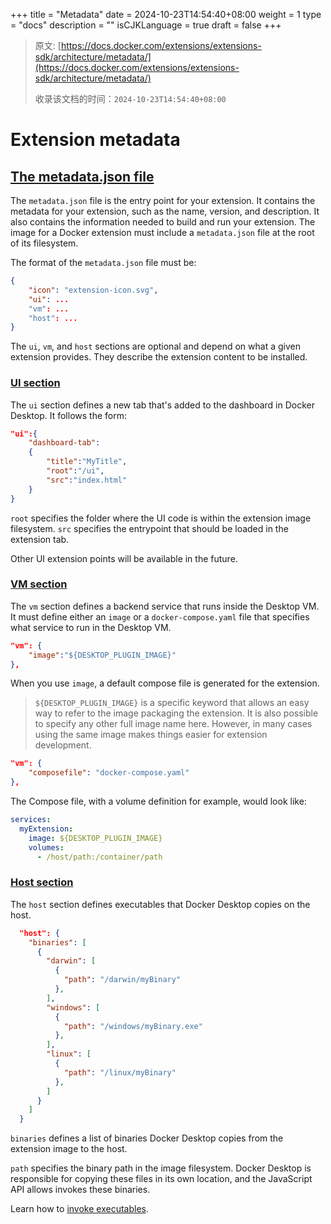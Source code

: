+++
title = "Metadata"
date = 2024-10-23T14:54:40+08:00
weight = 1
type = "docs"
description = ""
isCJKLanguage = true
draft = false
+++

> 原文: [https://docs.docker.com/extensions/extensions-sdk/architecture/metadata/](https://docs.docker.com/extensions/extensions-sdk/architecture/metadata/)
>
> 收录该文档的时间：`2024-10-23T14:54:40+08:00`

# Extension metadata

## [The metadata.json file](https://docs.docker.com/extensions/extensions-sdk/architecture/metadata/#the-metadatajson-file)

The `metadata.json` file is the entry point for your extension. It contains the metadata for your extension, such as the name, version, and description. It also contains the information needed to build and run your extension. The image for a Docker extension must include a `metadata.json` file at the root of its filesystem.

The format of the `metadata.json` file must be:



```json
{
    "icon": "extension-icon.svg",
    "ui": ...
    "vm": ...
    "host": ...
}
```

The `ui`, `vm`, and `host` sections are optional and depend on what a given extension provides. They describe the extension content to be installed.

### [UI section](https://docs.docker.com/extensions/extensions-sdk/architecture/metadata/#ui-section)

The `ui` section defines a new tab that's added to the dashboard in Docker Desktop. It follows the form:



```json
"ui":{
    "dashboard-tab":
    {
        "title":"MyTitle",
        "root":"/ui",
        "src":"index.html"
    }
}
```

`root` specifies the folder where the UI code is within the extension image filesystem. `src` specifies the entrypoint that should be loaded in the extension tab.

Other UI extension points will be available in the future.

### [VM section](https://docs.docker.com/extensions/extensions-sdk/architecture/metadata/#vm-section)

The `vm` section defines a backend service that runs inside the Desktop VM. It must define either an `image` or a `docker-compose.yaml` file that specifies what service to run in the Desktop VM.



```json
"vm": {
    "image":"${DESKTOP_PLUGIN_IMAGE}"
},
```

When you use `image`, a default compose file is generated for the extension.

> `${DESKTOP_PLUGIN_IMAGE}` is a specific keyword that allows an easy way to refer to the image packaging the extension. It is also possible to specify any other full image name here. However, in many cases using the same image makes things easier for extension development.



```json
"vm": {
    "composefile": "docker-compose.yaml"
},
```

The Compose file, with a volume definition for example, would look like:



```yaml
services:
  myExtension:
    image: ${DESKTOP_PLUGIN_IMAGE}
    volumes:
      - /host/path:/container/path
```

### [Host section](https://docs.docker.com/extensions/extensions-sdk/architecture/metadata/#host-section)

The `host` section defines executables that Docker Desktop copies on the host.



```json
  "host": {
    "binaries": [
      {
        "darwin": [
          {
            "path": "/darwin/myBinary"
          },
        ],
        "windows": [
          {
            "path": "/windows/myBinary.exe"
          },
        ],
        "linux": [
          {
            "path": "/linux/myBinary"
          },
        ]
      }
    ]
  }
```

`binaries` defines a list of binaries Docker Desktop copies from the extension image to the host.

`path` specifies the binary path in the image filesystem. Docker Desktop is responsible for copying these files in its own location, and the JavaScript API allows invokes these binaries.

Learn how to [invoke executables](https://docs.docker.com/extensions/extensions-sdk/guides/invoke-host-binaries/).
